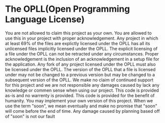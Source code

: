 # The OPLL(Open Programming Language License)
You are not allowed to claim this project as your own. You are allowed to use this in your project with proper acknowledgement.
Any project in which at least 69% of the files are explictly licensed under the OPLL has all its unlicensed files implicitly licensed under the OPLL.
The explicit licensing of a file under the OPLL can not be retracted under any circumstances. Proper acknowledgement is the inclusion of an acknowledgement in a setup file for the application.
Any fork of any project licensed under the OPLL must also be licensed under the OPLL.
The version of the OPLL that a file is licensed under may not be changed to a previous version but may be changed to a subsequent version of the OPLL.
We make no claim of continued support for this project and we are not responsible any damages caused by lack any knowledge or commen sense when using our project.
This code is provided as-is and no warrenty is provided. This code is provided for the benefit of humanity.
You may implement your own version of this project. When we use the term "soon", we mean eventually and make no promise that "soon" will
come before the end of time. Any damage caused by planning based off of "soon" is not our fault
